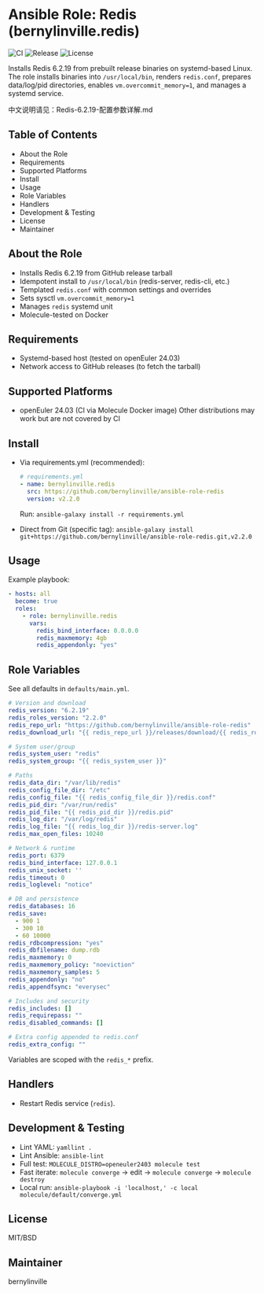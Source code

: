 # Ansible Role: Redis (bernylinville.redis)

![CI](https://github.com/bernylinville/ansible-role-redis/actions/workflows/ci.yml/badge.svg?branch=master)
![Release](https://img.shields.io/github/v/release/bernylinville/ansible-role-redis?sort=semver)
![License](https://img.shields.io/badge/license-MIT%2FBSD-blue)

Installs Redis 6.2.19 from prebuilt release binaries on systemd-based Linux. The role installs binaries into `/usr/local/bin`, renders `redis.conf`, prepares data/log/pid directories, enables `vm.overcommit_memory=1`, and manages a systemd service.

中文说明请见：Redis-6.2.19-配置参数详解.md

## Table of Contents
- About the Role
- Requirements
- Supported Platforms
- Install
- Usage
- Role Variables
- Handlers
- Development & Testing
- License
- Maintainer

## About the Role
- Installs Redis 6.2.19 from GitHub release tarball
- Idempotent install to `/usr/local/bin` (redis-server, redis-cli, etc.)
- Templated `redis.conf` with common settings and overrides
- Sets sysctl `vm.overcommit_memory=1`
- Manages `redis` systemd unit
- Molecule-tested on Docker

## Requirements
- Systemd-based host (tested on openEuler 24.03)
- Network access to GitHub releases (to fetch the tarball)

## Supported Platforms
- openEuler 24.03 (CI via Molecule Docker image)
  Other distributions may work but are not covered by CI

## Install
- Via requirements.yml (recommended):
  ```yaml
  # requirements.yml
  - name: bernylinville.redis
    src: https://github.com/bernylinville/ansible-role-redis
    version: v2.2.0
  ```
  Run: `ansible-galaxy install -r requirements.yml`

- Direct from Git (specific tag):
  `ansible-galaxy install git+https://github.com/bernylinville/ansible-role-redis.git,v2.2.0`

## Usage
Example playbook:
```yaml
- hosts: all
  become: true
  roles:
    - role: bernylinville.redis
      vars:
        redis_bind_interface: 0.0.0.0
        redis_maxmemory: 4gb
        redis_appendonly: "yes"
```

## Role Variables
See all defaults in `defaults/main.yml`.

```yaml
# Version and download
redis_version: "6.2.19"
redis_roles_version: "2.2.0"
redis_repo_url: "https://github.com/bernylinville/ansible-role-redis"
redis_download_url: "{{ redis_repo_url }}/releases/download/{{ redis_roles_version }}/redis-{{ redis_version }}-{{ ansible_distribution }}-{{ ansible_distribution_version }}-{{ ansible_architecture }}.tar.gz"

# System user/group
redis_system_user: "redis"
redis_system_group: "{{ redis_system_user }}"

# Paths
redis_data_dir: "/var/lib/redis"
redis_config_file_dir: "/etc"
redis_config_file: "{{ redis_config_file_dir }}/redis.conf"
redis_pid_dir: "/var/run/redis"
redis_pid_file: "{{ redis_pid_dir }}/redis.pid"
redis_log_dir: "/var/log/redis"
redis_log_file: "{{ redis_log_dir }}/redis-server.log"
redis_max_open_files: 10240

# Network & runtime
redis_port: 6379
redis_bind_interface: 127.0.0.1
redis_unix_socket: ''
redis_timeout: 0
redis_loglevel: "notice"

# DB and persistence
redis_databases: 16
redis_save:
  - 900 1
  - 300 10
  - 60 10000
redis_rdbcompression: "yes"
redis_dbfilename: dump.rdb
redis_maxmemory: 0
redis_maxmemory_policy: "noeviction"
redis_maxmemory_samples: 5
redis_appendonly: "no"
redis_appendfsync: "everysec"

# Includes and security
redis_includes: []
redis_requirepass: ""
redis_disabled_commands: []

# Extra config appended to redis.conf
redis_extra_config: ""
```

Variables are scoped with the `redis_*` prefix.

## Handlers
- Restart Redis service (`redis`).

## Development & Testing
- Lint YAML: `yamllint .`
- Lint Ansible: `ansible-lint`
- Full test: `MOLECULE_DISTRO=openeuler2403 molecule test`
- Fast iterate: `molecule converge` → edit → `molecule converge` → `molecule destroy`
- Local run: `ansible-playbook -i 'localhost,' -c local molecule/default/converge.yml`

## License
MIT/BSD

## Maintainer
bernylinville
